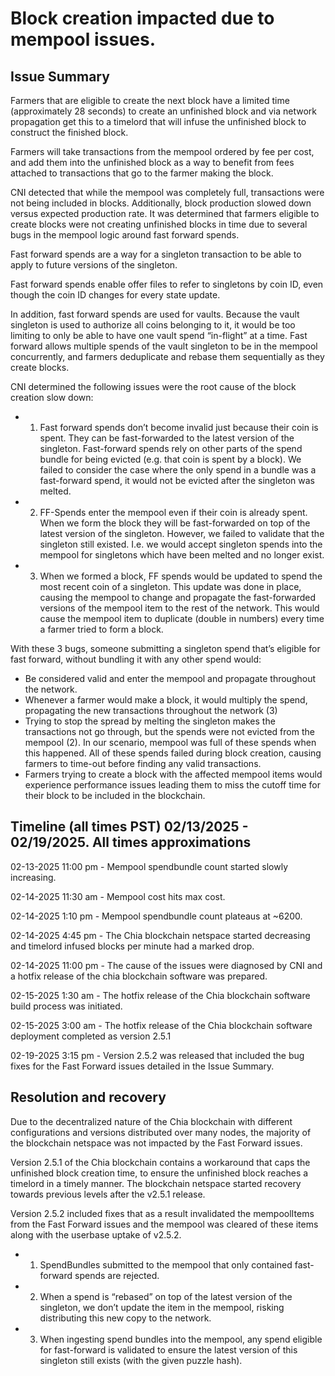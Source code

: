 
# Block creation impacted due to mempool issues.

## Issue Summary

Farmers that are eligible to create the next block have a limited time (approximately 28 seconds) to create an unfinished block and via network propagation get this to a timelord that will infuse the unfinished block to construct the finished block.

Farmers will take transactions from the mempool ordered by fee per cost, and add them into the unfinished block as a way to benefit from fees attached to transactions that go to the farmer making the block.

CNI detected that while the mempool was completely full, transactions were not being included in blocks. Additionally, block production slowed down versus expected production rate. It was determined that farmers eligible to create blocks were not creating unfinished blocks in time due to several bugs in the mempool logic around fast forward spends.

Fast forward spends are a way for a singleton transaction to be able to apply to future versions of the singleton.

Fast forward spends enable offer files to refer to singletons by coin ID, even though the coin ID changes for every state update.

In addition, fast forward spends are used for vaults. Because the vault singleton is used to authorize all coins belonging to it, it would be too limiting to only be able to have one vault spend “in-flight” at a time. Fast forward allows multiple spends of the vault singleton to be in the mempool concurrently, and farmers deduplicate and rebase them sequentially as they create blocks.


CNI determined the following issues were the root cause of the block creation slow down:
* 1. Fast forward spends don’t become invalid just because their coin is spent. They can be fast-forwarded to the latest version of the singleton. Fast-forward spends rely on other parts of the spend bundle for being evicted  (e.g. that coin is spent by a block). We failed to consider the case where the only spend in a bundle was a fast-forward spend, it would not be evicted after the singleton was melted. 
* 2. FF-Spends enter the mempool even if their coin is already spent. When we form the block they will be fast-forwarded on top of the latest version of the singleton. However, we failed to validate that the singleton still existed. I.e. we would accept singleton spends into the mempool for singletons which have been melted and no longer exist.
* 3. When we formed a block, FF spends would be updated to spend the most recent coin of a singleton. This update was done in place, causing the mempool to change and propagate the fast-forwarded versions of the mempool item to the rest of the network. This would cause the mempool item to duplicate (double in numbers) every time a farmer tried to form a block.

With these 3 bugs, someone submitting a singleton spend that’s eligible for fast forward, without bundling it with any other spend would:
* Be considered valid and enter the mempool and propagate throughout the network.
* Whenever a farmer would make a block, it would multiply the spend, propagating the new transactions throughout the network (3)
* Trying to stop the spread by melting the singleton makes the transactions not go through, but the spends were not evicted from the mempool (2). In our scenario, mempool was full of these spends when this happened. All of these spends failed during block creation, causing farmers to time-out before finding any valid transactions.
* Farmers trying to create a block with the affected mempool items would experience performance issues leading them to miss the cutoff time for their block to be included in the blockchain.



## Timeline (all times PST) 02/13/2025 - 02/19/2025. All times approximations

02-13-2025 11:00 pm - Mempool spendbundle count started slowly increasing.

02-14-2025 11:30 am - Mempool cost hits max cost.

02-14-2025 1:10 pm - Mempool spendbundle count plateaus at ~6200.

02-14-2025 4:45 pm - The Chia blockchain netspace started decreasing and timelord infused blocks per minute had a marked drop.

02-14-2025 11:00 pm - The cause of the issues were diagnosed by CNI and a hotfix release of the chia blockchain software was prepared.

02-15-2025 1:30 am - The hotfix release of the Chia blockchain software build process was initiated.

02-15-2025 3:00 am - The hotfix release of the Chia blockchain software deployment completed as version 2.5.1

02-19-2025 3:15 pm - Version 2.5.2 was released that included the bug fixes for the Fast Forward issues detailed in the Issue Summary.



## Resolution and recovery

Due to the decentralized nature of the Chia blockchain with different configurations and versions distributed over many nodes, the majority of the blockchain netspace was not impacted by the Fast Forward issues.

Version 2.5.1 of the Chia blockchain contains a workaround that caps the unfinished block creation time, to ensure the unfinished block reaches a timelord in a timely manner. The blockchain netspace started recovery towards previous levels after the v2.5.1 release.

Version 2.5.2 included fixes that as a result invalidated the mempoolItems from the Fast Forward issues and the mempool was cleared of these items along with the userbase uptake of v2.5.2.
* 1. SpendBundles submitted to the mempool that only contained fast-forward spends are rejected.
* 2. When a spend is “rebased” on top of the latest version of the singleton, we don’t update the item in the mempool, risking distributing this new copy to the network.
* 3. When ingesting spend bundles into the mempool, any spend eligible for fast-forward is validated to ensure the latest version of this singleton still exists (with the given puzzle hash).